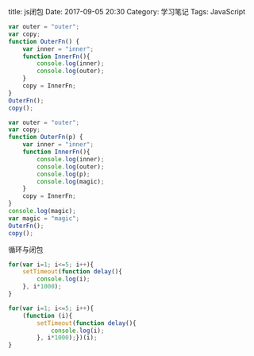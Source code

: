 title: js闭包
Date: 2017-09-05 20:30
Category: 学习笔记
Tags: JavaScript

```javascript
var outer = "outer";
var copy;
function OuterFn() {
	var inner = "inner";
	function InnerFn(){
		console.log(inner);
		console.log(outer);
	}
	copy = InnerFn;
}
OuterFn();
copy();
```

```javascript
var outer = "outer";
var copy;
function OuterFn(p) {
	var inner = "inner";
	function InnerFn(){
		console.log(inner);
		console.log(outer);
		console.log(p);
		console.log(magic);
	}
	copy = InnerFn;
}
console.log(magic);
var magic = "magic";
OuterFn();
copy();
```

循环与闭包

```javascript
for(var i=1; i<=5; i++){
	setTimeout(function delay(){
		console.log(i);
	}, i*1000);
}
```

```javascript
for(var i=1; i<=5; i++){
	(function (i){
		setTimeout(function delay(){
			console.log(i);
		}, i*1000);})(i);
}
```
